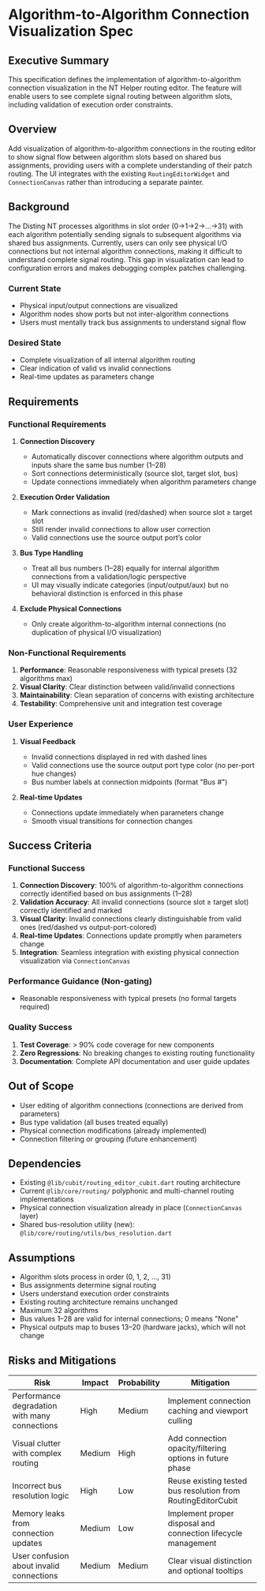 # Algorithm-to-Algorithm Connection Visualization Spec

## Executive Summary

This specification defines the implementation of algorithm-to-algorithm connection visualization in the NT Helper routing editor. The feature will enable users to see complete signal routing between algorithm slots, including validation of execution order constraints.

## Overview

Add visualization of algorithm-to-algorithm connections in the routing editor to show signal flow between algorithm slots based on shared bus assignments, providing users with a complete understanding of their patch routing. The UI integrates with the existing `RoutingEditorWidget` and `ConnectionCanvas` rather than introducing a separate painter.

## Background

The Disting NT processes algorithms in slot order (0→1→2→...→31) with each algorithm potentially sending signals to subsequent algorithms via shared bus assignments. Currently, users can only see physical I/O connections but not internal algorithm connections, making it difficult to understand complete signal routing. This gap in visualization can lead to configuration errors and makes debugging complex patches challenging.

### Current State
- Physical input/output connections are visualized
- Algorithm nodes show ports but not inter-algorithm connections
- Users must mentally track bus assignments to understand signal flow

### Desired State
- Complete visualization of all internal algorithm routing
- Clear indication of valid vs invalid connections
- Real-time updates as parameters change

## Requirements

### Functional Requirements

1. **Connection Discovery**
   - Automatically discover connections where algorithm outputs and inputs share the same bus number (1–28)
   - Sort connections deterministically (source slot, target slot, bus)
   - Update connections immediately when algorithm parameters change

2. **Execution Order Validation**
   - Mark connections as invalid (red/dashed) when source slot ≥ target slot
   - Still render invalid connections to allow user correction
   - Valid connections use the source output port’s color

3. **Bus Type Handling**
   - Treat all bus numbers (1–28) equally for internal algorithm connections from a validation/logic perspective
   - UI may visually indicate categories (input/output/aux) but no behavioral distinction is enforced in this phase

4. **Exclude Physical Connections**
   - Only create algorithm-to-algorithm internal connections (no duplication of physical I/O visualization)

### Non-Functional Requirements

1. **Performance**: Reasonable responsiveness with typical presets (32 algorithms max)
2. **Visual Clarity**: Clear distinction between valid/invalid connections  
3. **Maintainability**: Clean separation of concerns with existing architecture
4. **Testability**: Comprehensive unit and integration test coverage

### User Experience

1. **Visual Feedback**
   - Invalid connections displayed in red with dashed lines
   - Valid connections use the source output port type color (no per-port hue changes)
   - Bus number labels at connection midpoints (format "Bus #")

2. **Real-time Updates**
   - Connections update immediately when parameters change
   - Smooth visual transitions for connection changes

## Success Criteria

### Functional Success
1. **Connection Discovery**: 100% of algorithm-to-algorithm connections correctly identified based on bus assignments (1–28)
2. **Validation Accuracy**: All invalid connections (source slot ≥ target slot) correctly identified and marked
3. **Visual Clarity**: Invalid connections clearly distinguishable from valid ones (red/dashed vs output-port-colored)
4. **Real-time Updates**: Connections update promptly when parameters change
5. **Integration**: Seamless integration with existing physical connection visualization via `ConnectionCanvas`

### Performance Guidance (Non-gating)
- Reasonable responsiveness with typical presets (no formal targets required)

### Quality Success
1. **Test Coverage**: > 90% code coverage for new components
2. **Zero Regressions**: No breaking changes to existing routing functionality
3. **Documentation**: Complete API documentation and user guide updates

## Out of Scope

- User editing of algorithm connections (connections are derived from parameters)
- Bus type validation (all buses treated equally)
- Physical connection modifications (already implemented)
- Connection filtering or grouping (future enhancement)

## Dependencies

- Existing `@lib/cubit/routing_editor_cubit.dart` routing architecture
- Current `@lib/core/routing/` polyphonic and multi-channel routing implementations
- Physical connection visualization already in place (`ConnectionCanvas` layer)
- Shared bus-resolution utility (new): `@lib/core/routing/utils/bus_resolution.dart`

## Assumptions

- Algorithm slots process in order (0, 1, 2, ..., 31)
- Bus assignments determine signal routing  
- Users understand execution order constraints
- Existing routing architecture remains unchanged
- Maximum 32 algorithms
- Bus values 1–28 are valid for internal connections; 0 means "None"
- Physical outputs map to buses 13–20 (hardware jacks), which will not change

## Risks and Mitigations

| Risk | Impact | Probability | Mitigation |
|------|--------|------------|------------|
| Performance degradation with many connections | High | Medium | Implement connection caching and viewport culling |
| Visual clutter with complex routing | Medium | High | Add connection opacity/filtering options in future phase |
| Incorrect bus resolution logic | High | Low | Reuse existing tested bus resolution from RoutingEditorCubit |
| Memory leaks from connection updates | Medium | Low | Implement proper disposal and connection lifecycle management |
| User confusion about invalid connections | Medium | Medium | Clear visual distinction and optional tooltips |

